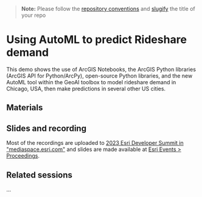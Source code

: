 > **Note:** Please follow the [repository conventions](https://github.com/EsriDevEvents/contributor-guides/blob/main/conventions.md#conventions-for-repositories) and [slugify](https://slugify.online/) the title of your repo

# Using AutoML to predict Rideshare demand

This demo shows the use of ArcGIS Notebooks, the ArcGIS Python libraries (ArcGIS API for Python/ArcPy), open-source Python libraries, and the new AutoML tool within the GeoAI toolbox to model rideshare demand in Chicago, USA, then make predictions in several other US cities.

## Materials



## Slides and recording


Most of the recordings are uploaded to [2023 Esri Developer Summit in "mediaspace.esri.com"](https://mediaspace.esri.com/channel/2023%2BEsri%2BDeveloper%2BSummit/292702072) and slides are made available at [Esri Events > Proceedings](https://www.esri.com/en-us/about/events/index/proceedings).

## Related sessions

...

